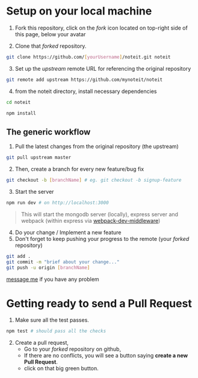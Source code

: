 # Setup on your local machine

1. Fork this repository,
   click on the _fork_ icon located on top-right side of this page, below your avatar

2. Clone that _forked_ repository.

```bash
git clone https://github.com/[yourUsername]/noteit.git noteit
```

3. Set up the _upstream_ remote URL for referencing the original repository

```bash
git remote add upstream https://github.com/mynoteit/noteit
```

4. from the noteit directory, install necessary dependencies

```bash
cd noteit
```

```bash
npm install
```

## The generic workflow

1. Pull the latest changes from the original repository (the upstream)

```bash
git pull upstream master
```

2. Then, create a branch for every new feature/bug fix

```bash
git checkout -b [branchName] # eg. git checkout -b signup-feature
```

3. Start the server

```bash
npm run dev # on http://localhost:3000
```

> This will start the mongodb server (locally), express server and webpack (within express via [webpack-dev-middleware](https://github.com/webpack/webpack-dev-middleware))

4. Do your change / Implement a new feature
5. Don't forget to keep pushing your progress to the remote (your _forked_ repository)

```bash
git add .
git commit -m "brief about your change..."
git push -u origin [branchName]
```

[message me](https://twitter.com/raahuldaahal) if you have any problem

# Getting ready to send a Pull Request

1. Make sure all the test passes.

```bash
npm test # should pass all the checks
```

2. Create a pull request,
   - Go to your _forked_ repository on github,
   - If there are no conflicts, you will see a button saying **create a new Pull Request**.
   - click on that big green button.
